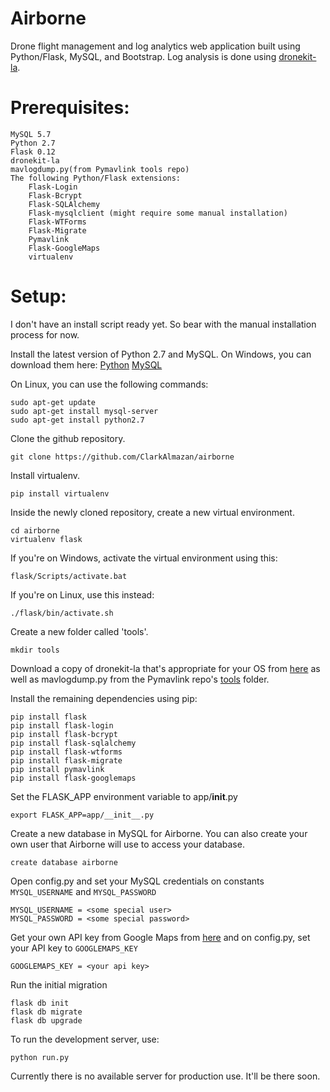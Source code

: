 # Airborne
Drone flight management and log analytics web application built using Python/Flask, MySQL, and Bootstrap.
Log analysis is done using [dronekit-la](la.dronekit.io).

Prerequisites:
======
	MySQL 5.7	
	Python 2.7
	Flask 0.12
	dronekit-la
	mavlogdump.py(from Pymavlink tools repo)	
	The following Python/Flask extensions:		
		Flask-Login
		Flask-Bcrypt
		Flask-SQLAlchemy	
		Flask-mysqlclient (might require some manual installation)
		Flask-WTForms
		Flask-Migrate
		Pymavlink
		Flask-GoogleMaps
		virtualenv

Setup:
======
I don't have an install script ready yet. So bear with the manual installation process for now.


Install the latest version of Python 2.7 and MySQL.
On Windows, you can download them here: [Python](https://www.python.org/downloads/windows/) [MySQL](https://dev.mysql.com/downloads/mysql/)

On Linux, you can use the following commands:

	sudo apt-get update
	sudo apt-get install mysql-server
	sudo apt-get install python2.7

Clone the github repository. 

	git clone https://github.com/ClarkAlmazan/airborne
Install virtualenv.

	pip install virtualenv
Inside the newly cloned repository, create a new virtual environment.

	cd airborne
	virtualenv flask

If you're on Windows, activate the virtual environment using this:

	flask/Scripts/activate.bat
If you're on Linux, use this instead:
	
	./flask/bin/activate.sh

Create a new folder called 'tools'.

	mkdir tools
Download a copy of dronekit-la that's appropriate for your OS from [here](https://github.com/dronekit/dronekit-la/releases/latest) as well as mavlogdump.py from the Pymavlink repo's [tools](https://github.com/ArduPilot/pymavlink/blob/master/tools/mavlogdump.py) folder.

Install the remaining dependencies using pip:

	pip install flask
	pip install flask-login
	pip install flask-bcrypt
	pip install flask-sqlalchemy
	pip install flask-wtforms
	pip install flask-migrate
	pip install pymavlink
	pip install flask-googlemaps

Set the FLASK_APP environment variable to app/__init__.py

	export FLASK_APP=app/__init__.py

Create a new database in MySQL for Airborne. You can also create your own user that Airborne will use to access your database.
	
	create database airborne
Open config.py and set your MySQL credentials on constants `MYSQL_USERNAME` and `MYSQL_PASSWORD`

	MYSQL_USERNAME = <some special user>
	MYSQL_PASSWORD = <some special password>
Get your own API key from Google Maps from [here](https://developers.google.com/maps/documentation/javascript/get-api-key) and on config.py, set your API key to `GOOGLEMAPS_KEY`

	GOOGLEMAPS_KEY = <your api key>

Run the initial migration

	flask db init
	flask db migrate
	flask db upgrade



To run the development server, use:

	python run.py
Currently there is no available server for production use. It'll be there soon.


